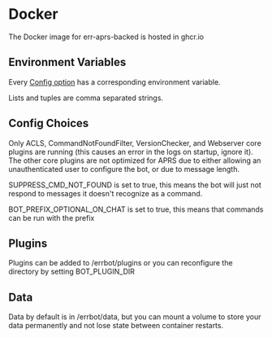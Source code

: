 # Docker

The Docker image for err-aprs-backed is hosted in ghcr.io

## Environment Variables

Every [Config option](../CONFIG.md) has a corresponding environment variable.

Lists and tuples are comma separated strings.

## Config Choices

Only ACLS, CommandNotFoundFilter, VersionChecker, and Webserver core plugins are running (this causes an error in the logs on startup, ignore it).
The other core plugins are not optimized for APRS due to either allowing an unauthenticated user to configure the bot, or due to message length.

SUPPRESS_CMD_NOT_FOUND is set to true, this means the bot will just not respond to messages it doesn't recognize as a command.

BOT_PREFIX_OPTIONAL_ON_CHAT is set to true, this means that commands can be run with the prefix

## Plugins

Plugins can be added to /errbot/plugins or you can reconfigure the directory by setting BOT_PLUGIN_DIR

## Data

Data by default is in /errbot/data, but you can mount a volume to store your data permanently and not lose state between container restarts.
